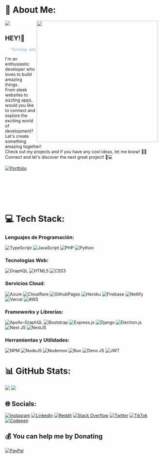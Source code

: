 # 💫 About Me:
[![](https://visitcount.itsvg.in/api?id=imalanvalencia&icon=3&color=0)](https://visitcount.itsvg.in)
<img align="right" src='https://randommeme-five.vercel.app/' width="400px" style="height: 400px;"/>


## HEY!👋
```python 
  'Turning atoms into bits'
```
I'm an enthusiastic developer who loves to build amazing things. <br>From sleek websites to sizzling apps, would you like to connect and explore the exciting world of development? <br>Let's create something amazing together! <br>Check out my projects and if you have any cool ideas, let me know! 🚀✨<br> Connect and let's discover the next great project! 🤝💻
<br/>

[![Portfolio](https://img.shields.io/badge/Portfolio-%23000000.svg?style=for-the-badge&logo=firefox&logoColor=#FF7139)](https://www.alanvalencia.me)

<br/>
<br/>
<br/>
<br/>
<br/>




# 💻 Tech Stack:
### Lenguajes de Programación:
![TypeScript](https://img.shields.io/badge/typescript-%23007ACC.svg?style=for-the-badge&logo=typescript&logoColor=white)
![JavaScript](https://img.shields.io/badge/javascript-%23323330.svg?style=for-the-badge&logo=javascript&logoColor=%23F7DF1E)
![PHP](https://img.shields.io/badge/php-%23777BB4.svg?style=for-the-badge&logo=php&logoColor=white)
![Python](https://img.shields.io/badge/python-3670A0?style=for-the-badge&logo=python&logoColor=ffdd54)

### Tecnologías Web:
![GraphQL](https://img.shields.io/badge/-GraphQL-E10098?style=for-the-badge&logo=graphql&logoColor=white)
![HTML5](https://img.shields.io/badge/html5-%23E34F26.svg?style=for-the-badge&logo=html5&logoColor=white)
![CSS3](https://img.shields.io/badge/css3-%231572B6.svg?style=for-the-badge&logo=css3&logoColor=white)

### Servicios Cloud:
![Azure](https://img.shields.io/badge/azure-%230072C6.svg?style=for-the-badge&logo=microsoftazure&logoColor=white)
![Cloudflare](https://img.shields.io/badge/Cloudflare-F38020?style=for-the-badge&logo=Cloudflare&logoColor=white)
![GithubPages](https://img.shields.io/badge/github%20pages-121013?style=for-the-badge&logo=github&logoColor=white)
![Heroku](https://img.shields.io/badge/heroku-%23430098.svg?style=for-the-badge&logo=heroku&logoColor=white)
![Firebase](https://img.shields.io/badge/firebase-%23039BE5.svg?style=for-the-badge&logo=firebase)
![Netlify](https://img.shields.io/badge/netlify-%23000000.svg?style=for-the-badge&logo=netlify&logoColor=#00C7B7)
![Vercel](https://img.shields.io/badge/vercel-%23000000.svg?style=for-the-badge&logo=vercel&logoColor=white)
![AWS](https://img.shields.io/badge/AWS-%23FF9900.svg?style=for-the-badge&logo=amazon-aws&logoColor=white)

### Frameworks y Librerías:
![Apollo-GraphQL](https://img.shields.io/badge/-ApolloGraphQL-311C87?style=for-the-badge&logo=apollo-graphql)
![Bootstrap](https://img.shields.io/badge/bootstrap-%238511FA.svg?style=for-the-badge&logo=bootstrap&logoColor=white)
![Express.js](https://img.shields.io/badge/express.js-%23404d59.svg?style=for-the-badge&logo=express&logoColor=%2361DAFB)
![Django](https://img.shields.io/badge/django-%23092E20.svg?style=for-the-badge&logo=django&logoColor=white)
![Electron.js](https://img.shields.io/badge/Electron-191970?style=for-the-badge&logo=Electron&logoColor=white)
![Next JS](https://img.shields.io/badge/Next-black?style=for-the-badge&logo=next.js&logoColor=white)
![NestJS](https://img.shields.io/badge/nestjs-%23E0234E.svg?style=for-the-badge&logo=nestjs&logoColor=white)

### Herramientas y Utilidades:
![NPM](https://img.shields.io/badge/NPM-%23CB3837.svg?style=for-the-badge&logo=npm&logoColor=white)
![NodeJS](https://img.shields.io/badge/node.js-6DA55F?style=for-the-badge&logo=node.js&logoColor=white)
![Nodemon](https://img.shields.io/badge/NODEMON-%23323330.svg?style=for-the-badge&logo)
![Bun](https://img.shields.io/badge/Bun-%23000000.svg?style=for-the-badge&logo=bun&logoColor=white)
![Deno JS](https://img.shields.io/badge/deno%20js-000000?style=for-the-badge&logo=deno&logoColor=white)
![JWT](https://img.shields.io/badge/JWT-black?style=for-the-badge&logo=JSON%20web%20tokens)

# 📊 GitHub Stats:
![](https://github-readme-streak-stats.herokuapp.com/?user=imalanvalencia&theme=dracula&hide_border=true)
![](https://github-readme-stats.vercel.app/api/top-langs/?username=imalanvalencia&theme=dracula&hide_border=true&include_all_commits=true&count_private=false&layout=compact)


## 🌐 Socials:
[![Instagram](https://img.shields.io/badge/Instagram-%23E4405F.svg?logo=Instagram&logoColor=white)](https://instagram.com/imalanvalencia) 
[![LinkedIn](https://img.shields.io/badge/LinkedIn-%230077B5.svg?logo=linkedin&logoColor=white)](https://linkedin.com/in/imalanvalencia) 
[![Reddit](https://img.shields.io/badge/Reddit-%23FF4500.svg?logo=Reddit&logoColor=white)](https://reddit.com/user/imalanvalencia) 
[![Stack Overflow](https://img.shields.io/badge/-Stackoverflow-FE7A16?logo=stack-overflow&logoColor=white)](https://stackoverflow.com/users/imalanvalencia) 
[![Twitter](https://img.shields.io/badge/Twitter-%231DA1F2.svg?logo=Twitter&logoColor=white)](https://twitter.com/imalanvalencia) 
[![TikTok](https://img.shields.io/badge/TikTok-%23000000.svg?logo=TikTok&logoColor=white)](https://tiktok.com/@imalanvalencia) 
[![Codepen](https://img.shields.io/badge/Codepen-000000?style=for-the-badge&logo=codepen&logoColor=white)](https://codepen.io/imalanvalencia) 

  ## 💰 You can help me by Donating
  [![PayPal](https://img.shields.io/badge/PayPal-00457C?style=for-the-badge&logo=paypal&logoColor=white)](https://paypal.me/cashalan2) 
